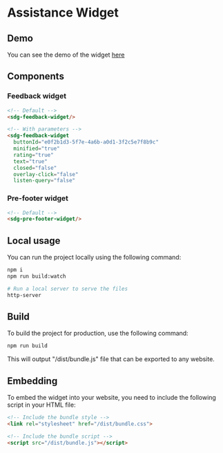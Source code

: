 # Assistance Widget

## Demo
You can see the demo of the widget [here](./demo)

## Components
### Feedback widget
```html
<!-- Default -->
<sdg-feedback-widget/>

<!-- With parameters -->
<sdg-feedback-widget
  buttonId="e0f2b1d3-5f7e-4a6b-a0d1-3f2c5e7f8b9c"
  minified="true"
  rating="true"
  text="true"
  closed="false"
  overlay-click="false"
  listen-query="false"
```

### Pre-footer widget
```html
<!-- Default -->
<sdg-pre-footer-widget/>
```

## Local usage
You can run the project locally using the following command:
```bash
npm i
npm run build:watch

# Run a local server to serve the files
http-server
```


## Build
To build the project for production, use the following command:
```bash
npm run build
```

This will output "/dist/bundle.js" file that can be exported to any website.

## Embedding
To embed the widget into your website, you need to include the following script in your HTML file:
```html
<!-- Include the bundle style -->
<link rel="stylesheet" href="/dist/bundle.css">

<!-- Include the bundle script -->
<script src="/dist/bundle.js"></script>
```


<!--## Local back office
http://localhost:8082/swagger-ui/index.html

 - login
{
  "email": "admin@example.com",
  "password": "MTIzNA=="
}

- get token and set it to authorize-->



<!--### get button id
- get services
{
  "first": 0,
  "rows": 10
}

- get buttons
{
  "first": 0,
  "rows": 10,
  "serviceId": "ae612fd4-c549-4d74-bb9c-09a4a01c2218"
}

-> retrieve feedback
{
  "first": 0,
  "rows": 100,
  "serviceId": "ae612fd4-c549-4d74-bb9c-09a4a01c2218",
  "globalFilter":"yyy"
}-->